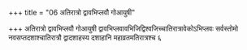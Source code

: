 +++
title = "06 अतिरात्रो द्वावभिप्लवौ गोआयुषी"

+++
अतिरात्रो द्वावभिप्लवौ गोआयुषी द्वावभिप्लवावभिजिद्विश्वजिच्चातिरात्रावेकोऽभिप्लवः सर्वस्तोमो नवसप्तदशाश्चातिरात्रौ द्वादशाहस्य दशाहानि महाव्रतमतिरात्रश्च ६